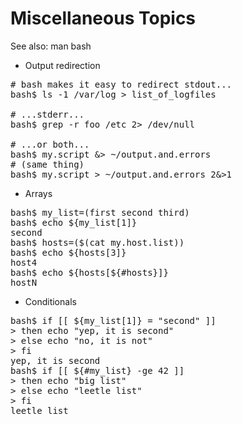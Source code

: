 # Miscellaneous Topics #

See also: man bash

* Output redirection
<pre>
# bash makes it easy to redirect stdout...
bash$ ls -1 /var/log > list_of_logfiles

# ...stderr...
bash$ grep -r foo /etc 2> /dev/null

# ...or both...
bash$ my.script &> ~/output.and.errors
# (same thing)
bash$ my.script > ~/output.and.errors 2&>1
</pre>

* Arrays
<pre>
bash$ my_list=(first second third)
bash$ echo ${my_list[1]}
second
bash$ hosts=($(cat my.host.list))
bash$ echo ${hosts[3]}
host4
bash$ echo ${hosts[${#hosts}]}
hostN
</pre>

* Conditionals
<pre>
bash$ if [[ ${my_list[1]} = "second" ]]
> then echo "yep, it is second"
> else echo "no, it is not"
> fi
yep, it is second
bash$ if [[ ${#my_list} -ge 42 ]]
> then echo "big list"
> else echo "leetle list"
> fi
leetle list
</pre>
